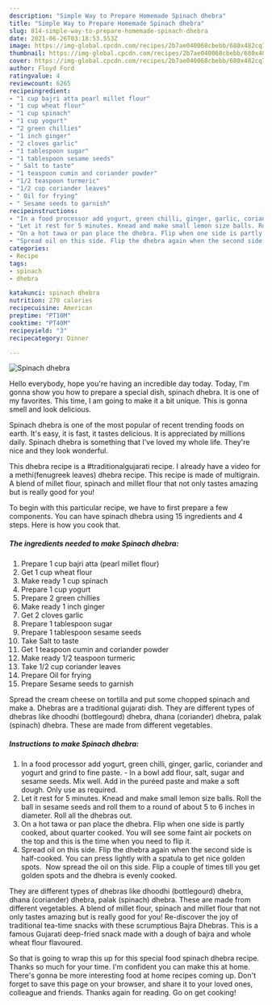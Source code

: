 ```yaml
---
description: "Simple Way to Prepare Homemade Spinach dhebra"
title: "Simple Way to Prepare Homemade Spinach dhebra"
slug: 814-simple-way-to-prepare-homemade-spinach-dhebra
date: 2021-06-26T03:18:53.553Z
image: https://img-global.cpcdn.com/recipes/2b7ae040068cbebb/680x482cq70/spinach-dhebra-recipe-main-photo.jpg
thumbnail: https://img-global.cpcdn.com/recipes/2b7ae040068cbebb/680x482cq70/spinach-dhebra-recipe-main-photo.jpg
cover: https://img-global.cpcdn.com/recipes/2b7ae040068cbebb/680x482cq70/spinach-dhebra-recipe-main-photo.jpg
author: Floyd Ford
ratingvalue: 4
reviewcount: 6265
recipeingredient:
- "1 cup bajri atta pearl millet flour"
- "1 cup wheat flour"
- "1 cup spinach"
- "1 cup yogurt"
- "2 green chillies"
- "1 inch ginger"
- "2 cloves garlic"
- "1 tablespoon sugar"
- "1 tablespoon sesame seeds"
- " Salt to taste"
- "1 teaspoon cumin and coriander powder"
- "1/2 teaspoon turmeric"
- "1/2 cup coriander leaves"
- " Oil for frying"
- " Sesame seeds to garnish"
recipeinstructions:
- "In a food processor add yogurt, green chilli, ginger, garlic, coriander and yogurt and grind to fine paste.  In a bowl add flour, salt, sugar and sesame seeds. Mix well. Add in the puréed paste and make a soft dough. Only use as required."
- "Let it rest for 5 minutes. Knead and make small lemon size balls. Roll the ball in sesame seeds and roll them to a round of about 5 to 6 inches in diameter. Roll all the dhebras out."
- "On a hot tawa or pan place the dhebra. Flip when one side is partly cooked, about quarter cooked. You will see some faint air pockets on the top and this is the time when you need to flip it."
- "Spread oil on this side. Flip the dhebra again when the second side is half-cooked. You can press lightly with a spatula to get nice golden spots.  Now spread the oil on this side. Flip a couple of times till you get golden spots and the dhebra is evenly cooked."
categories:
- Recipe
tags:
- spinach
- dhebra

katakunci: spinach dhebra 
nutrition: 270 calories
recipecuisine: American
preptime: "PT10M"
cooktime: "PT40M"
recipeyield: "3"
recipecategory: Dinner

---
```



![Spinach dhebra](https://img-global.cpcdn.com/recipes/2b7ae040068cbebb/680x482cq70/spinach-dhebra-recipe-main-photo.jpg)

Hello everybody, hope you're having an incredible day today. Today, I'm gonna show you how to prepare a special dish, spinach dhebra. It is one of my favorites. This time, I am going to make it a bit unique. This is gonna smell and look delicious.

Spinach dhebra is one of the most popular of recent trending foods on earth. It's easy, it is fast, it tastes delicious. It is appreciated by millions daily. Spinach dhebra is something that I've loved my whole life. They're nice and they look wonderful.

This dhebra recipe is a #traditionalgujarati recipe. I already have a video for a methi(fenugreek leaves) dhebra recipe. This recipe is made of multigrain. A blend of millet flour, spinach and millet flour that not only tastes amazing but is really good for you!


To begin with this particular recipe, we have to first prepare a few components. You can have spinach dhebra using 15 ingredients and 4 steps. Here is how you cook that.

<!--inarticleads1-->

##### The ingredients needed to make Spinach dhebra:

1. Prepare 1 cup bajri atta (pearl millet flour)
1. Get 1 cup wheat flour
1. Make ready 1 cup spinach
1. Prepare 1 cup yogurt
1. Prepare 2 green chillies
1. Make ready 1 inch ginger
1. Get 2 cloves garlic
1. Prepare 1 tablespoon sugar
1. Prepare 1 tablespoon sesame seeds
1. Take  Salt to taste
1. Get 1 teaspoon cumin and coriander powder
1. Make ready 1/2 teaspoon turmeric
1. Take 1/2 cup coriander leaves
1. Prepare  Oil for frying
1. Prepare  Sesame seeds to garnish


Spread the cream cheese on tortilla and put some chopped spinach and make a. Dhebras are a traditional gujarati dish. They are different types of dhebras like dhoodhi (bottlegourd) dhebra, dhana (coriander) dhebra, palak (spinach) dhebra. These are made from different vegetables. 

<!--inarticleads2-->

##### Instructions to make Spinach dhebra:

1. In a food processor add yogurt, green chilli, ginger, garlic, coriander and yogurt and grind to fine paste.  - In a bowl add flour, salt, sugar and sesame seeds. Mix well. Add in the puréed paste and make a soft dough. Only use as required.
1. Let it rest for 5 minutes. Knead and make small lemon size balls. Roll the ball in sesame seeds and roll them to a round of about 5 to 6 inches in diameter. Roll all the dhebras out.
1. On a hot tawa or pan place the dhebra. Flip when one side is partly cooked, about quarter cooked. You will see some faint air pockets on the top and this is the time when you need to flip it.
1. Spread oil on this side. Flip the dhebra again when the second side is half-cooked. You can press lightly with a spatula to get nice golden spots.  Now spread the oil on this side. Flip a couple of times till you get golden spots and the dhebra is evenly cooked.


They are different types of dhebras like dhoodhi (bottlegourd) dhebra, dhana (coriander) dhebra, palak (spinach) dhebra. These are made from different vegetables. A blend of millet flour, spinach and millet flour that not only tastes amazing but is really good for you! Re-discover the joy of traditional tea-time snacks with these scrumptious Bajra Dhebras. This is a famous Gujarati deep-fried snack made with a dough of bajra and whole wheat flour flavoured. 

So that is going to wrap this up for this special food spinach dhebra recipe. Thanks so much for your time. I'm confident you can make this at home. There's gonna be more interesting food at home recipes coming up. Don't forget to save this page on your browser, and share it to your loved ones, colleague and friends. Thanks again for reading. Go on get cooking!

